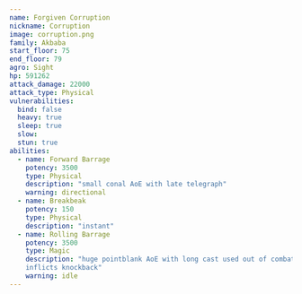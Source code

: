 ```yaml
---
name: Forgiven Corruption
nickname: Corruption
image: corruption.png
family: Akbaba
start_floor: 75
end_floor: 79
agro: Sight
hp: 591262
attack_damage: 22000
attack_type: Physical
vulnerabilities:
  bind: false
  heavy: true
  sleep: true
  slow: 
  stun: true
abilities:
  - name: Forward Barrage
    potency: 3500
    type: Physical
    description: "small conal AoE with late telegraph"
    warning: directional
  - name: Breakbeak
    potency: 150
    type: Physical
    description: "instant"
  - name: Rolling Barrage
    potency: 3500
    type: Magic
    description: "huge pointblank AoE with long cast used out of combat;
    inflicts knockback"
    warning: idle
---
```

